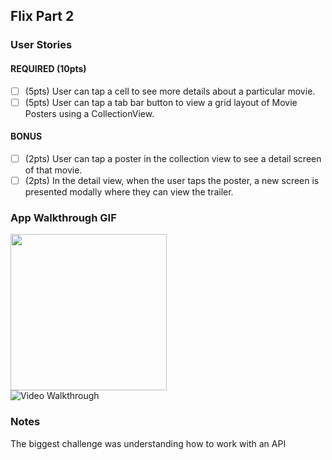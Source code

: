 ## Flix Part 2

### User Stories

#### REQUIRED (10pts)
- [ ] (5pts) User can tap a cell to see more details about a particular movie.
- [ ] (5pts) User can tap a tab bar button to view a grid layout of Movie Posters using a CollectionView.

#### BONUS
- [ ] (2pts) User can tap a poster in the collection view to see a detail screen of that movie.
- [ ] (2pts) In the detail view, when the user taps the poster, a new screen is presented modally where they can view the trailer.

### App Walkthrough GIF
<img src="https://imgur.com/8Xhcv9R.gif" width=250><br>
<img src='https://imgur.com/8Xhcv9R.gif' title='Video Walkthrough' width='' alt='Video Walkthrough' />

### Notes
The biggest challenge was understanding how to work with an API
